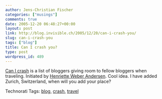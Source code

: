 ```yaml
---
author: Jens-Christian Fischer
categories: ["musings"]
comments: true
date: 2005-12-20 06:48:27+00:00
layout: post
link: http://blog.invisible.ch/2005/12/20/can-i-crash-you/
slug: can-i-crash-you
tags: ["blog"]
title: Can I crash you?
type: post
wordpress_id: 489
---
```



[Can I crash](http://www.canicrash.org/) is a list of bloggers giving room to fellow bloggers when traveling. Initiated by [Henriette Weber Andersen](http://www.henrietteweber.com/). Cool idea. I have added Zurich, Switzerland, when will you add your place?





Technorati Tags: [blog](http://www.technorati.com/tag/blog), [crash](http://www.technorati.com/tag/crash), [travel](http://www.technorati.com/tag/travel)
